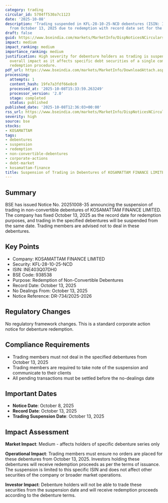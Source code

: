 ```yaml
---
category: trading
circular_id: 5704ff530a7c1123
date: '2025-10-08'
description: 'Trading suspended in KFL-28-10-25-NCD debentures (ISIN: INE403Q07DH0)
  from October 13, 2025 due to redemption with record date set for the same day.'
draft: false
guid: https://www.bseindia.com/markets/MarketInfo/DispNoticesNCirculars.aspx?Noticeid={08804BE2-7573-4D0D-90C5-E5CBF240845B}&noticeno=20251008-35&dt=10/08/2025&icount=35&totcount=62&flag=0
impact: medium
impact_ranking: medium
importance_ranking: medium
justification: High severity for debenture holders as trading is suspended, but medium
  overall impact as it affects specific debt securities of a single company. Standard
  redemption procedure.
pdf_url: https://www.bseindia.com/markets/MarketInfo/DownloadAttach.aspx?id=20251008-35&attachedId=
processing:
  attempts: 1
  content_hash: 19fe7a3fdf66e8c0
  processed_at: '2025-10-08T15:33:59.263249'
  processor_version: '2.0'
  stage: completed
  status: published
published_date: '2025-10-08T12:36:03+00:00'
rss_url: https://www.bseindia.com/markets/MarketInfo/DispNoticesNCirculars.aspx?Noticeid={08804BE2-7573-4D0D-90C5-E5CBF240845B}&noticeno=20251008-35&dt=10/08/2025&icount=35&totcount=62&flag=0
severity: high
source: bse
stocks:
- KOSAMATTAM
tags:
- debentures
- suspension
- redemption
- non-convertible-debentures
- corporate-actions
- debt-market
- kosamattam-finance
title: Suspension of Trading in Debentures of KOSAMATTAM FINANCE LIMITED
---
```


## Summary

BSE has issued Notice No. 20251008-35 announcing the suspension of trading in non-convertible debentures of KOSAMATTAM FINANCE LIMITED. The company has fixed October 13, 2025 as the record date for redemption purposes, and trading in the specified debentures will be suspended from the same date. Trading members are advised not to deal in these debentures.

## Key Points

- Company: KOSAMATTAM FINANCE LIMITED
- Security: KFL-28-10-25-NCD
- ISIN: INE403Q07DH0
- BSE Code: 938538
- Purpose: Redemption of Non-Convertible Debentures
- Record Date: October 13, 2025
- No Dealings From: October 13, 2025
- Notice Reference: DR-734/2025-2026

## Regulatory Changes

No regulatory framework changes. This is a standard corporate action notice for debenture redemption.

## Compliance Requirements

- Trading members must not deal in the specified debentures from October 13, 2025
- Trading members are required to take note of the suspension and communicate to their clients
- All pending transactions must be settled before the no-dealings date

## Important Dates

- **Notice Date**: October 8, 2025
- **Record Date**: October 13, 2025
- **Trading Suspension Date**: October 13, 2025

## Impact Assessment

**Market Impact**: Medium - affects holders of specific debenture series only

**Operational Impact**: Trading members must ensure no orders are placed for these debentures from October 13, 2025. Investors holding these debentures will receive redemption proceeds as per the terms of issuance. The suspension is limited to this specific ISIN and does not affect other securities of the company or broader market operations.

**Investor Impact**: Debenture holders will not be able to trade these securities from the suspension date and will receive redemption proceeds according to the debenture terms.
